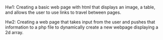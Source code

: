 Hw1: Creating a basic web page with html that displays an image, a table, and allows the user to use links to travel between pages.

Hw2: Creating a web page that takes input from the user and pushes that information to a php file to dynamically create a new webpage displaying a 2d array.
